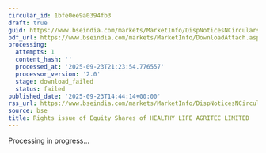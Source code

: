 ```yaml
---
circular_id: 1bfe0ee9a0394fb3
draft: true
guid: https://www.bseindia.com/markets/MarketInfo/DispNoticesNCirculars.aspx?Noticeid={DE7824B2-DEA5-4F5A-B0AB-A7CD4BD894E9}&noticeno=20250923-73&dt=09/23/2025&icount=73&totcount=84&flag=0
pdf_url: https://www.bseindia.com/markets/MarketInfo/DownloadAttach.aspx?id=20250923-73&attachedId=
processing:
  attempts: 1
  content_hash: ''
  processed_at: '2025-09-23T21:23:54.776557'
  processor_version: '2.0'
  stage: download_failed
  status: failed
published_date: '2025-09-23T14:44:14+00:00'
rss_url: https://www.bseindia.com/markets/MarketInfo/DispNoticesNCirculars.aspx?Noticeid={DE7824B2-DEA5-4F5A-B0AB-A7CD4BD894E9}&noticeno=20250923-73&dt=09/23/2025&icount=73&totcount=84&flag=0
source: bse
title: Rights issue of Equity Shares of HEALTHY LIFE AGRITEC LIMITED
---
```


Processing in progress...
